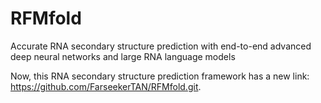 # RFMfold
Accurate RNA secondary structure prediction with end-to-end advanced deep neural networks and large RNA language models


Now, this RNA secondary structure prediction framework has a new link: https://github.com/FarseekerTAN/RFMfold.git.



